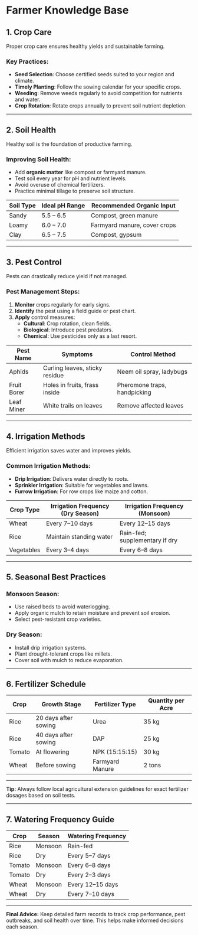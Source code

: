 # Farmer Knowledge Base

## 1. Crop Care
Proper crop care ensures healthy yields and sustainable farming.

### Key Practices:
- **Seed Selection**: Choose certified seeds suited to your region and climate.
- **Timely Planting**: Follow the sowing calendar for your specific crops.
- **Weeding**: Remove weeds regularly to avoid competition for nutrients and water.
- **Crop Rotation**: Rotate crops annually to prevent soil nutrient depletion.

---

## 2. Soil Health
Healthy soil is the foundation of productive farming.

### Improving Soil Health:
- Add **organic matter** like compost or farmyard manure.
- Test soil every year for pH and nutrient levels.
- Avoid overuse of chemical fertilizers.
- Practice minimal tillage to preserve soil structure.

| Soil Type       | Ideal pH Range | Recommended Organic Input  |
|-----------------|----------------|----------------------------|
| Sandy           | 5.5 – 6.5      | Compost, green manure      |
| Loamy           | 6.0 – 7.0      | Farmyard manure, cover crops|
| Clay            | 6.5 – 7.5      | Compost, gypsum            |

---

## 3. Pest Control
Pests can drastically reduce yield if not managed.

### Pest Management Steps:
1. **Monitor** crops regularly for early signs.
2. **Identify** the pest using a field guide or pest chart.
3. **Apply** control measures:
   - **Cultural**: Crop rotation, clean fields.
   - **Biological**: Introduce pest predators.
   - **Chemical**: Use pesticides only as a last resort.

| Pest Name           | Symptoms                        | Control Method                  |
|---------------------|----------------------------------|----------------------------------|
| Aphids              | Curling leaves, sticky residue  | Neem oil spray, ladybugs        |
| Fruit Borer         | Holes in fruits, frass inside   | Pheromone traps, handpicking    |
| Leaf Miner          | White trails on leaves          | Remove affected leaves          |

---

## 4. Irrigation Methods
Efficient irrigation saves water and improves yields.

### Common Irrigation Methods:
- **Drip Irrigation**: Delivers water directly to roots.
- **Sprinkler Irrigation**: Suitable for vegetables and lawns.
- **Furrow Irrigation**: For row crops like maize and cotton.

| Crop Type      | Irrigation Frequency (Dry Season) | Irrigation Frequency (Monsoon) |
|----------------|-----------------------------------|---------------------------------|
| Wheat          | Every 7–10 days                   | Every 12–15 days                |
| Rice           | Maintain standing water           | Rain-fed; supplementary if dry  |
| Vegetables     | Every 3–4 days                    | Every 6–8 days                   |

---

## 5. Seasonal Best Practices

### Monsoon Season:
- Use raised beds to avoid waterlogging.
- Apply organic mulch to retain moisture and prevent soil erosion.
- Select pest-resistant crop varieties.

### Dry Season:
- Install drip irrigation systems.
- Plant drought-tolerant crops like millets.
- Cover soil with mulch to reduce evaporation.

---

## 6. Fertilizer Schedule

| Crop     | Growth Stage       | Fertilizer Type   | Quantity per Acre |
|----------|--------------------|-------------------|-------------------|
| Rice     | 20 days after sowing| Urea              | 35 kg             |
| Rice     | 40 days after sowing| DAP               | 25 kg             |
| Tomato   | At flowering        | NPK (15:15:15)    | 30 kg             |
| Wheat    | Before sowing       | Farmyard Manure   | 2 tons            |

---

**Tip:** Always follow local agricultural extension guidelines for exact fertilizer dosages based on soil tests.

---

## 7. Watering Frequency Guide

| Crop     | Season   | Watering Frequency |
|----------|----------|--------------------|
| Rice     | Monsoon  | Rain-fed           |
| Rice     | Dry      | Every 5–7 days     |
| Tomato   | Monsoon  | Every 6–8 days     |
| Tomato   | Dry      | Every 2–3 days     |
| Wheat    | Monsoon  | Every 12–15 days   |
| Wheat    | Dry      | Every 7–10 days    |

---

**Final Advice:** Keep detailed farm records to track crop performance, pest outbreaks, and soil health over time. This helps make informed decisions each season.
